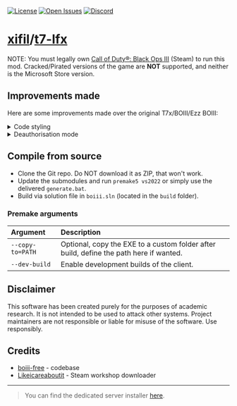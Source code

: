 [![License](https://img.shields.io/github/license/xifil/t7-lfx.svg)](https://github.com/xifil/t7-lfx/-/blob/master/LICENSE)
[![Open Issues](https://img.shields.io/github/issues/xifil/t7-lfx.svg)](https://github.com/xifil/t7-lfx/-/issues)
[![Discord](https://img.shields.io/discord/769966964030046298?color=%237289DA&label=members&logo=discord&logoColor=%23FFFFFF)](https://discord.gg/dPzJajt)

# [xifil](https://github.com/xifil)/[t7-lfx](https://github.com/xifil/t7-lfx)

<!--p align="center">
  <img src="assets/github/banner.png?raw=true" />
</p-->

NOTE: You must legally own [Call of Duty®: Black Ops III](https://store.steampowered.com/app/311210/) (Steam) to run this mod. Cracked/Pirated versions of the game are **NOT** supported, and neither is the Microsoft Store version.

## Improvements made

Here are some improvements made over the original T7x/BOIII/Ezz BOIII:

<details>
  <summary>
    Code styling
  </summary>
  <hr/>
    Before, the general code style of this project was as follows:
<pre lang="cpp">
void function_name()
{
    if (condition)
    {
        // ...
    }
&nbsp;
    for (auto x = 0; x < etc; x++)
    {
        // ...
    }
&nbsp;
    if (single_line_condition) return;
&nbsp;
    printf("%s: very long statement!!!!!!!!!!!!!!!!!!!!!!!!!!!!!!!!!!!!!!",
           "string here");
}
</pre>
    For the sake of anyone who wants to dev this (including me), this has been swiftly changed to what (in my opinion) is just a better way to format code. <br/>
    Single line statements have been removed, spacing in long statements trimmed to one tab, brackets don't always go on next line, etc. The same sample code would be as follows:
<pre lang="cpp">
void function_name() {
    if (condition) {
        // ...
    }
&nbsp;
    for (auto x = 0; x < etc; x++) {
        // ...
    }
&nbsp;
    if (single_line_condition) {
        return; // no longer single line
    }
&nbsp;
    printf("%s: very long statement!!!!!!!!!!!!!!!!!!!!!!!!!!!!!!!!!!!!!!",
        "string here");
}
</pre>
  <hr/>
</details>

<details>
  <summary>
    Deauthorisation mode
  </summary>
  <hr/>
    If you are a comical person and have been robbed of your oh so special (and real 🤨) Steam account with Black Ops III, fear not, you can still use this mod. Simply add <code>-spacewar</code> to the command - you should run the following: <br/>
    <br/>
<pre lang="cmd">
boiii.exe -spacewar
</pre>
    <br/>
    This works because I have changed the way Steam initialised with this flag, instead using Spacewar as the base app ID instead of Black Ops III.<br/>
    <br/>
<pre lang="cpp">
unsigned int utils::GetAppID() {
    static const auto spacewar = ::utils::flags::has_flag("spacewar");
    return spacewar ? 480 /* Spacewar */ : 311210 /* Call of Duty: Black Ops III */;
}
</pre>
  <hr/>
</details>

## Compile from source

- Clone the Git repo. Do NOT download it as ZIP, that won't work.
- Update the submodules and run `premake5 vs2022` or simply use the delivered `generate.bat`.
- Build via solution file in `boiii.sln` (located in the `build` folder).

### Premake arguments

| Argument                    | Description                                    |
|:----------------------------|:-----------------------------------------------|
| `--copy-to=PATH`            | Optional, copy the EXE to a custom folder after build, define the path here if wanted. |
| `--dev-build`               | Enable development builds of the client. |

## Disclaimer

This software has been created purely for the purposes of
academic research. It is not intended to be used to attack
other systems. Project maintainers are not responsible or
liable for misuse of the software. Use responsibly.

## Credits

- [boiii-free](https://github.com/Ezz-lol/boiii-free) - codebase
- [Likeicareaboutit](https://www.github.com/Likeicareaboutit) - Steam workshop downloader

---

> You can find the dedicated server installer [here](https://github.com/framilano/BlackOps3ServerInstaller).
